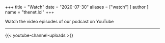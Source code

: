 +++
title = "Watch"
date = "2020-07-30"
aliases = ["watch"]
[ author ]
  name = "thenet.lol"
+++

Watch the video episodes of our podcast on YouTube

---
{{< youtube-channel-uploads >}}
